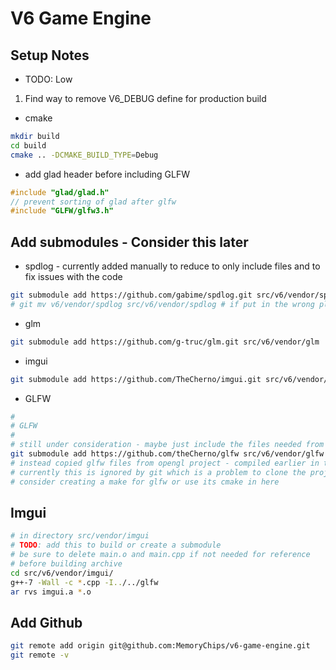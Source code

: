 # V6 Game Engine

## Setup Notes

- TODO: Low

1. Find way to remove V6_DEBUG define for production build

- cmake

```bash
mkdir build
cd build
cmake .. -DCMAKE_BUILD_TYPE=Debug
```

- add glad header before including GLFW

```c++
#include "glad/glad.h"
// prevent sorting of glad after glfw
#include "GLFW/glfw3.h"
```

## Add submodules - Consider this later

- spdlog - currently added manually to reduce to only include files and to fix issues with the code

```bash
git submodule add https://github.com/gabime/spdlog.git src/v6/vendor/spdlog
# git mv v6/vendor/spdlog src/v6/vendor/spdlog # if put in the wrong place
```

- glm

```bash
git submodule add https://github.com/g-truc/glm.git src/v6/vendor/glm
```

- imgui

```bash
git submodule add https://github.com/TheCherno/imgui.git src/v6/vendor/imgui
```

- GLFW

```bash
#
# GLFW
#
# still under consideration - maybe just include the files needed from the open-gl project
git submodule add https://github.com/theCherno/glfw src/v6/vendor/glfw
# instead copied glfw files from opengl project - compiled earlier in the glfw dir
# currently this is ignored by git which is a problem to clone the project
# consider creating a make for glfw or use its cmake in here
```

## Imgui

```bash
# in directory src/vendor/imgui
# TODO: add this to build or create a submodule
# be sure to delete main.o and main.cpp if not needed for reference
# before building archive
cd src/v6/vendor/imgui/
g++-7 -Wall -c *.cpp -I../../glfw
ar rvs imgui.a *.o
```

## Add Github

```bash
git remote add origin git@github.com:MemoryChips/v6-game-engine.git
git remote -v
```
